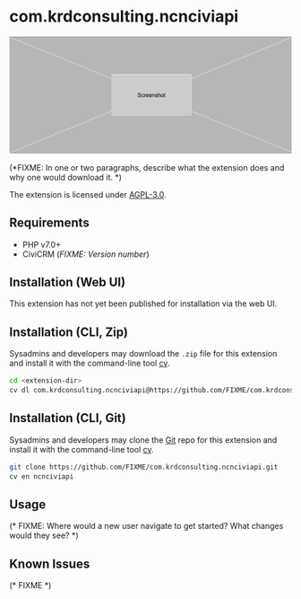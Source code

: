 # com.krdconsulting.ncnciviapi

![Screenshot](/images/screenshot.png)

(*FIXME: In one or two paragraphs, describe what the extension does and why one would download it. *)

The extension is licensed under [AGPL-3.0](LICENSE.txt).

## Requirements

* PHP v7.0+
* CiviCRM (*FIXME: Version number*)

## Installation (Web UI)

This extension has not yet been published for installation via the web UI.

## Installation (CLI, Zip)

Sysadmins and developers may download the `.zip` file for this extension and
install it with the command-line tool [cv](https://github.com/civicrm/cv).

```bash
cd <extension-dir>
cv dl com.krdconsulting.ncnciviapi@https://github.com/FIXME/com.krdconsulting.ncnciviapi/archive/master.zip
```

## Installation (CLI, Git)

Sysadmins and developers may clone the [Git](https://en.wikipedia.org/wiki/Git) repo for this extension and
install it with the command-line tool [cv](https://github.com/civicrm/cv).

```bash
git clone https://github.com/FIXME/com.krdconsulting.ncnciviapi.git
cv en ncnciviapi
```

## Usage

(* FIXME: Where would a new user navigate to get started? What changes would they see? *)

## Known Issues

(* FIXME *)
